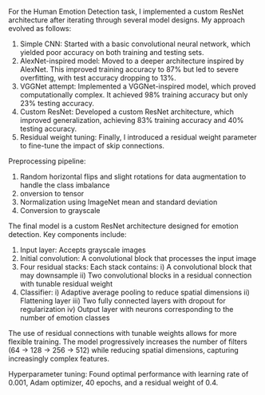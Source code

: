 For the Human Emotion Detection task, I implemented a custom ResNet architecture after iterating through several model designs. My approach evolved as follows:

1. Simple CNN: Started with a basic convolutional neural network, which yielded poor accuracy on both training and testing sets.
2. AlexNet-inspired model: Moved to a deeper architecture inspired by AlexNet. This improved training accuracy to 87% but led to severe overfitting, with test accuracy dropping to 13%.
3. VGGNet attempt: Implemented a VGGNet-inspired model, which proved computationally complex. It achieved 98% training accuracy but only 23% testing accuracy.
4. Custom ResNet: Developed a custom ResNet architecture, which improved generalization, achieving 83% training accuracy and 40% testing accuracy.
5. Residual weight tuning: Finally, I introduced a residual weight parameter to fine-tune the impact of skip connections.

Preprocessing pipeline:

1. Random horizontal flips and slight rotations for data augmentation to handle the class imbalance 
2. onversion to tensor
3. Normalization using ImageNet mean and standard deviation
4. Conversion to grayscale

The final model is a custom ResNet architecture designed for emotion detection. Key components include:

1. Input layer: Accepts grayscale images
2. Initial convolution: A convolutional block that processes the input image
3. Four residual stacks: Each stack contains:
i) A convolutional block that may downsample
ii) Two convolutional blocks in a residual connection with tunable residual weight
4. Classifier:
i) Adaptive average pooling to reduce spatial dimensions
ii) Flattening layer
iii) Two fully connected layers with dropout for regularization
iv) Output layer with neurons corresponding to the number of emotion classes

The use of residual connections with tunable weights allows for more flexible training. The model progressively increases the number of filters (64 -> 128 -> 256 -> 512) while reducing spatial dimensions, capturing increasingly complex features.

Hyperparameter tuning: Found optimal performance with learning rate of 0.001, Adam optimizer, 40 epochs, and a residual weight of 0.4.
